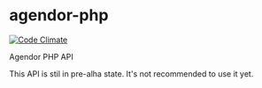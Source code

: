 agendor-php
===========
[![Code Climate](https://codeclimate.com/github/ivanwitzke/agendor-php/badges/gpa.svg)](https://codeclimate.com/github/ivanwitzke/agendor-php)

Agendor PHP API

This API is stil in pre-alha state. It's not recommended to use it yet.
